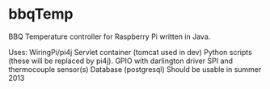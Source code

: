 bbqTemp
=======

BBQ Temperature controller for Raspberry Pi written in Java.

Uses:
WiringPi/pi4j
Servlet container (tomcat used in dev)
Python scripts (these will be replaced by pi4j).
GPIO with darlington driver
SPI and thermocouple sensor(s)
Database (postgresql)
Should be usable in summer 2013
